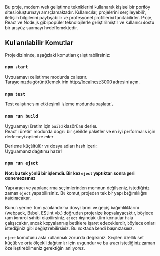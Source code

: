 
Bu proje, modern web geliştirme tekniklerini kullanarak kişisel bir portföy sitesi oluşturmayı amaçlamaktadır. Kullanıcılar, projelerini sergileyebilir, iletişim bilgilerini paylaşabilir ve profesyonel profillerini tanıtabilirler. Proje, React ve Node.js gibi popüler teknolojilerle geliştirilmiştir ve kullanıcı dostu bir arayüz sunmayı hedeflemektedir.



## Kullanılabilir Komutlar

Proje dizininde, aşağıdaki komutları çalıştırabilirsiniz:

### `npm start`

Uygulamayı geliştirme modunda çalıştırır.\
Tarayıcınızda görüntülemek için [http://localhost:3000](http://localhost:3000) adresini açın.


### `npm test`

Test çalıştırıcısını etkileşimli izleme modunda başlatır.\


### `npm run build`

Uygulamayı üretim için `build` klasörüne derler.\
React'i üretim modunda doğru bir şekilde paketler ve en iyi performans için derlemeyi optimize eder.

Derleme küçültülür ve dosya adları hash içerir.\
Uygulamanız dağıtıma hazır!



### `npm run eject`

**Not: bu tek yönlü bir işlemdir. Bir kez `eject` yaptıktan sonra geri dönemezsiniz!**

Yapı aracı ve yapılandırma seçimlerinden memnun değilseniz, istediğiniz zaman `eject` yapabilirsiniz. Bu komut, projeden tek bir yapı bağımlılığını kaldıracaktır.

Bunun yerine, tüm yapılandırma dosyalarını ve geçiş bağımlılıklarını (webpack, Babel, ESLint vb.) doğrudan projenize kopyalayacaktır, böylece tam kontrol sahibi olabilirsiniz. `eject` dışındaki tüm komutlar hala çalışacaktır, ancak kopyalanmış betiklere işaret edeceklerdir, böylece onları istediğiniz gibi değiştirebilirsiniz. Bu noktada kendi başınızasınız.

`eject` komutunu asla kullanmak zorunda değilsiniz. Seçilen özellik seti küçük ve orta ölçekli dağıtımlar için uygundur ve bu aracı istediğiniz zaman özelleştirebilmeniz gerektiğini anlıyoruz.
